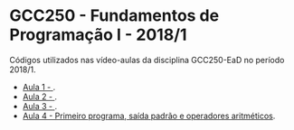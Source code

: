 # GCC250 - Fundamentos de Programação I - 2018/1
Códigos utilizados nas vídeo-aulas da disciplina GCC250-EaD no período 2018/1.
- [Aula 1 - ](https://pages.github.com/).
- [Aula 2 - ](https://pages.github.com/).
- [Aula 3 - ](https://pages.github.com/).
- [Aula 4 - Primeiro programa, saída padrão e operadores aritméticos](https://pages.github.com/).
